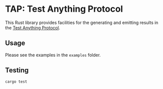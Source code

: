 # TAP: Test Anything Protocol

This Rust library provides facilities for the generating and emitting results in the [Test Anything Protocol](https://en.wikipedia.org/wiki/Test_Anything_Protocol).

## Usage

Please see the examples in the `examples` folder.

## Testing

`cargo test`

